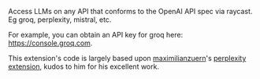 Access LLMs on any API that conforms to the OpenAI API spec via raycast. Eg groq, perplexity, mistral, etc.

For example, you can obtain an API key for groq here: https://console.groq.com.

This extension's code is largely based upon [maximilianzuern](https://github.com/maximilianzuern)'s [perplexity extension](https://github.com/raycast/extensions/tree/main/extensions/perplexity-api), kudos to him for his excellent work.
